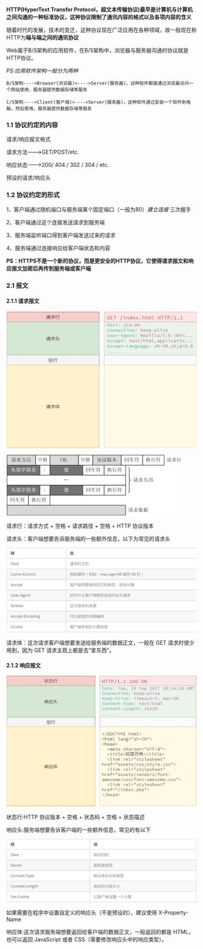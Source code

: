 **HTTP(HyperText Transfer Protocol，超文本传输协议)最早是计算机与计算机之间沟通的一种标准协议，这种协议限制了通讯内容的格式以及各项内容的含义**


随着时代的发展，技术的变迁，这种协议现在广泛应用在各种领域，故一般现在称HTTP为**端与端之间的通讯协议**

Web属于B/S架构的应用软件，在B/S架构中，浏览器与服务器沟通的协议就是HTTP协议。

*PS:应用软件架构一般分为两种*

    B/S架构---->Browser(浏览器)<---->Server(服务器)，这种软件都是通过浏览器访问一个网站使用，服务器提供数据存储等服务
    
    C/S架构---->Client(客户端)<---->Server(服务器)，这种软件通过安装一个软件到电脑，然后使用，服务器提供数据存储等服务
    
 ### 1.1 协议约定的内容
 
 请求/响应报文格式
 
 请求方法--->GET/POST/etc.
 
 响应状态--->200/ 404 / 302 / 304 / etc.
 
 预设的请求/响应头
 
 ### 1.2 协议约定的形式
 
 1、客户端通过随机端口与服务端某个固定端口（一般为80）*建立连接* 三次握手
 
 2、客户端通过这个连接发送请求到服务端
 
 3、服务端监听端口得到客户端发送过来的请求
 
 4、服务端通过连接响应给客户端状态和内容
 
 **PS：HTTPS不是一个新的协议，而是更安全的HTTP协议，它使得请求报文和响应报文加密后再传到服务端或客户端**
 
 ### 2.1 报文
     
 #### 2.1.1 请求报文
 
 ![image](https://github.com/sunidol/Network-of-computer/blob/master/image/pic1.jpg)
 
 ![image](https://github.com/sunidol/Network-of-computer/blob/master/image/pic2.jpg)
 
 请求行：请求方式 + 空格 + 请求路径 + 空格 + HTTP 协议版本
 
 请求头：客户端想要告诉服务端的一些额外信息，以下为常见的请求头
 
 ![image](https://github.com/sunidol/Network-of-computer/blob/master/image/pic3.jpg)
 
 请求体：这次请求客户端想要发送给服务端的数据正文，一般在 GET 请求时很少用到，因为 GET 请求主观上都是去“拿东西”。
 
 #### 2.1.2 响应报文
 
 ![image](https://github.com/sunidol/Network-of-computer/blob/master/image/pic4.jpg)
 
 状态行:HTTP 协议版本 + 空格 + 状态码 + 空格 + 状态描述
 
 响应头:服务端想要告诉客户端的一些额外信息，常见的有以下
 
 ![image](https://github.com/sunidol/Network-of-computer/blob/master/image/pic5.jpg)
 
 如果需要在程序中设置自定义的响应头（不是预设的），建议使用 X-Property-Name
 
 响应体:这次请求服务端想要返回给客户端的数据正文，一般返回的都是 HTML，也可以返回 JavaScript 或者 CSS（需要修改响应头中的响应类型）。
 
 
